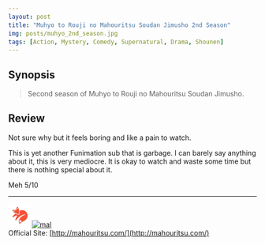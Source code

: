 ```yaml
---
layout: post
title: "Muhyo to Rouji no Mahouritsu Soudan Jimusho 2nd Season"
img: posts/muhyo_2nd_season.jpg 
tags: [Action, Mystery, Comedy, Supernatural, Drama, Shounen]
---
```


## Synopsis
>Second season of Muhyo to Rouji no Mahouritsu Soudan Jimusho.

## Review
Not sure why but it feels boring and like a pain to watch.

This is yet another Funimation sub that is garbage. I can barely say anything about it, this is very mediocre. It is okay to watch and waste some time but there is nothing special about it.
  
Meh 5/10

---

[![kitsu](..\assets\img\kitsu.png)](https://kitsu.io/anime/muhyo-to-rouji-no-mahouritsu-soudan-jimusho-2nd-season)[![mal](..\assets\img\mal.ico)](https://myanimelist.net/anime/39948/Muhyo_to_Rouji_no_Mahouritsu_Soudan_Jimusho_2nd_Season)  
Official Site: [http://mahouritsu.com/](http://mahouritsu.com/)